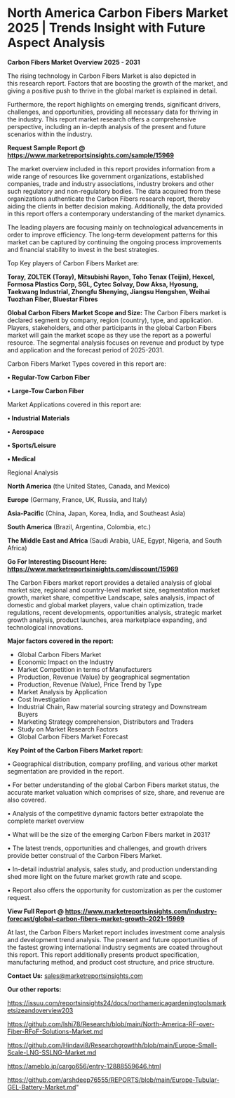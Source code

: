  # North America Carbon Fibers Market 2025 | Trends Insight with Future Aspect Analysis

<Strong> Carbon Fibers Market Overview 2025 - 2031</strong>

The rising technology in Carbon Fibers Market is also depicted in this research report. Factors that are boosting the growth of the market, and giving a positive push to thrive in the global market is explained in detail.

Furthermore, the report highlights on emerging trends, significant drivers, challenges, and opportunities, providing all necessary data for thriving in the industry. This report market research offers a comprehensive perspective, including an in-depth analysis of the present and future scenarios within the industry.

<strong>Request Sample Report @ <a href=https://www.marketreportsinsights.com/sample/15969>https://www.marketreportsinsights.com/sample/15969</a></strong>

The market overview included in this report provides information from a wide range of resources like government organizations, established companies, trade and industry associations, industry brokers and other such regulatory and non-regulatory bodies. The data acquired from these organizations authenticate the Carbon Fibers research report, thereby aiding the clients in better decision making. Additionally, the data provided in this report offers a contemporary understanding of the market dynamics.

The leading players are focusing mainly on technological advancements in order to improve efficiency. The long-term development patterns for this market can be captured by continuing the ongoing process improvements and financial stability to invest in the best strategies.

Top Key players of Carbon Fibers Market are:

<strong>Toray, ZOLTEK (Toray), Mitsubishi Rayon, Toho Tenax (Teijin), Hexcel, Formosa Plastics Corp, SGL, Cytec Solvay, Dow Aksa, Hyosung, Taekwang Industrial, Zhongfu Shenying, Jiangsu Hengshen, Weihai Tuozhan Fiber, Bluestar Fibres</strong>

<strong><b>Global Carbon Fibers Market Scope and Size:</b></strong>
The Carbon Fibers market is declared segment by company, region (country), type, and application. Players, stakeholders, and other participants in the global Carbon Fibers market will gain the market scope as they use the report as a powerful resource. The segmental analysis focuses on revenue and product by type and application and the forecast period of 2025-2031.

Carbon Fibers Market Types covered in this report are:

<strong>• Regular-Tow Carbon Fiber

• Large-Tow Carbon Fiber</strong>

Market Applications covered in this report are:

<strong>• Industrial Materials

• Aerospace

• Sports/Leisure

• Medical</strong> 

Regional Analysis

<strong>North America</strong> (the United States, Canada, and Mexico)

<strong>Europe</strong> (Germany, France, UK, Russia, and Italy)

<strong>Asia-Pacific</strong> (China, Japan, Korea, India, and Southeast Asia)

<strong>South America</strong> (Brazil, Argentina, Colombia, etc.)

<strong>The Middle East and Africa</strong> (Saudi Arabia, UAE, Egypt, Nigeria, and South Africa)

<strong>Go For Interesting Discount Here: <a href=https://www.marketreportsinsights.com/discount/15969>https://www.marketreportsinsights.com/discount/15969</a></strong>

The Carbon Fibers market report provides a detailed analysis of global market size, regional and country-level market size, segmentation market growth, market share, competitive Landscape, sales analysis, impact of domestic and global market players, value chain optimization, trade regulations, recent developments, opportunities analysis, strategic market growth analysis, product launches, area marketplace expanding, and technological innovations.

<strong><b>Major factors covered in the report:</b></strong>
<ul>
  <li>Global Carbon Fibers Market </li>
  <li>Economic Impact on the Industry</li>
  <li>Market Competition in terms of Manufacturers</li>
  <li>Production, Revenue (Value) by geographical segmentation</li>
  <li>Production, Revenue (Value), Price Trend by Type</li>
  <li>Market Analysis by Application</li>
  <li>Cost Investigation</li>
  <li>Industrial Chain, Raw material sourcing strategy and Downstream Buyers</li>
  <li>Marketing Strategy comprehension, Distributors and Traders</li>
  <li>Study on Market Research Factors</li>
  <li>Global Carbon Fibers Market Forecast</li>
</ul>

<strong><b>Key Point of the Carbon Fibers Market report:</b></strong>

• Geographical distribution, company profiling, and various other market segmentation are provided in the report.

• For better understanding of the global Carbon Fibers market status, the accurate market valuation which comprises of size, share, and revenue are also covered.

• Analysis of the competitive dynamic factors better extrapolate the complete market overview

• What will be the size of the emerging Carbon Fibers market in 2031?

• The latest trends, opportunities and challenges, and growth drivers provide better construal of the Carbon Fibers Market.

• In-detail industrial analysis, sales study, and production understanding shed more light on the future market growth rate and scope.

• Report also offers the opportunity for customization as per the customer request.

<strong><b>View Full Report @ <a href=https://www.marketreportsinsights.com/industry-forecast/global-carbon-fibers-market-growth-2021-15969>https://www.marketreportsinsights.com/industry-forecast/global-carbon-fibers-market-growth-2021-15969</a></b></strong>


At last, the Carbon Fibers Market report includes investment come analysis and development trend analysis. The present and future opportunities of the fastest growing international industry segments are coated throughout this report. This report additionally presents product specification, manufacturing method, and product cost structure, and price structure.

<strong>Contact Us:</strong>
sales@marketreportsinsights.com

<strong>Our other reports:</strong>

<a href=https://issuu.com/reportsinsights24/docs/northamericagardeningtoolsmarketsizeandoverview203>https://issuu.com/reportsinsights24/docs/northamericagardeningtoolsmarketsizeandoverview203</a>

<a href=https://github.com/Ishi78/Research/blob/main/North-America-RF-over-Fiber-RFoF-Solutions-Market.md>https://github.com/Ishi78/Research/blob/main/North-America-RF-over-Fiber-RFoF-Solutions-Market.md</a>

<a href=https://github.com/Hindavi8/Researchgrowthh/blob/main/Europe-Small-Scale-LNG-SSLNG-Market.md>https://github.com/Hindavi8/Researchgrowthh/blob/main/Europe-Small-Scale-LNG-SSLNG-Market.md</a>

<a href=https://ameblo.jp/cargo656/entry-12888559646.html>https://ameblo.jp/cargo656/entry-12888559646.html</a>

<a href=https://github.com/arshdeep76555/REPORTS/blob/main/Europe-Tubular-GEL-Battery-Market.md>https://github.com/arshdeep76555/REPORTS/blob/main/Europe-Tubular-GEL-Battery-Market.md</a>"
